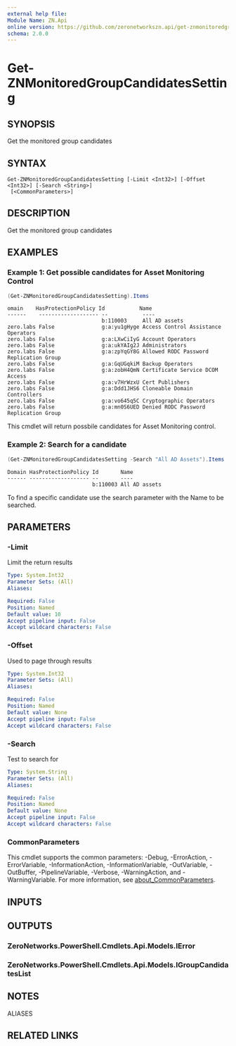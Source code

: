 ```yaml
---
external help file:
Module Name: ZN.Api
online version: https://github.com/zeronetworkszn.api/get-znmonitoredgroupcandidatessetting
schema: 2.0.0
---
```


# Get-ZNMonitoredGroupCandidatesSetting

## SYNOPSIS
Get the monitored group candidates

## SYNTAX

```
Get-ZNMonitoredGroupCandidatesSetting [-Limit <Int32>] [-Offset <Int32>] [-Search <String>]
 [<CommonParameters>]
```

## DESCRIPTION
Get the monitored group candidates

## EXAMPLES

### Example 1: Get possible candidates for Asset Monitoring Control
```powershell
(Get-ZNMonitoredGroupCandidatesSetting).Items
```

```output
omain    HasProtectionPolicy Id           Name
------    ------------------- --           ----
                              b:110003     All AD assets
zero.labs False               g:a:yu1gHyge Access Control Assistance Operators
zero.labs False               g:a:LXwCiIyG Account Operators
zero.labs False               g:a:ukYAIg2J Administrators
zero.labs False               g:a:zpYqGY8G Allowed RODC Password Replication Group
zero.labs False               g:a:GqUGqkiM Backup Operators
zero.labs False               g:a:zobH4QmN Certificate Service DCOM Access
zero.labs False               g:a:v7HrWzxU Cert Publishers
zero.labs False               g:a:Ddd1JHS6 Cloneable Domain Controllers
zero.labs False               g:a:vo645q5C Cryptographic Operators
zero.labs False               g:a:mn0S6UED Denied RODC Password Replication Group
```

This cmdlet will return possbile candidates for Asset Monitoring control.

### Example 2: Search for a candidate
```powershell
(Get-ZNMonitoredGroupCandidatesSetting -Search "All AD Assets").Items
```

```output
Domain HasProtectionPolicy Id       Name
------ ------------------- --       ----
                           b:110003 All AD assets
```

To find a specific candidate use the search parameter with the Name to be searched.

## PARAMETERS

### -Limit
Limit the return results

```yaml
Type: System.Int32
Parameter Sets: (All)
Aliases:

Required: False
Position: Named
Default value: 10
Accept pipeline input: False
Accept wildcard characters: False
```

### -Offset
Used to page through results

```yaml
Type: System.Int32
Parameter Sets: (All)
Aliases:

Required: False
Position: Named
Default value: None
Accept pipeline input: False
Accept wildcard characters: False
```

### -Search
Test to search for

```yaml
Type: System.String
Parameter Sets: (All)
Aliases:

Required: False
Position: Named
Default value: None
Accept pipeline input: False
Accept wildcard characters: False
```

### CommonParameters
This cmdlet supports the common parameters: -Debug, -ErrorAction, -ErrorVariable, -InformationAction, -InformationVariable, -OutVariable, -OutBuffer, -PipelineVariable, -Verbose, -WarningAction, and -WarningVariable. For more information, see [about_CommonParameters](http://go.microsoft.com/fwlink/?LinkID=113216).

## INPUTS

## OUTPUTS

### ZeroNetworks.PowerShell.Cmdlets.Api.Models.IError

### ZeroNetworks.PowerShell.Cmdlets.Api.Models.IGroupCandidatesList

## NOTES

ALIASES

## RELATED LINKS

